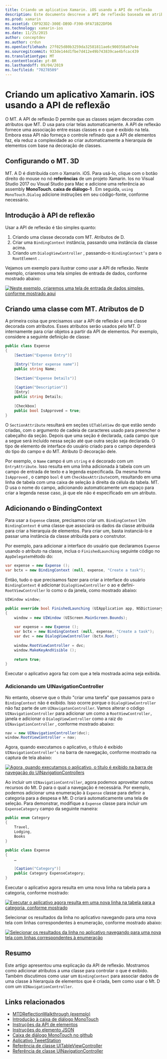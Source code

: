 ```yaml
---
title: Criando um aplicativo Xamarin. iOS usando a API de reflexão
description: Este documento descreve a API de reflexão baseada em atributo MonoTouch. dialog, que cria a interface do usuário com base em classes decoradas com atributos.
ms.prod: xamarin
ms.assetid: C0F923D2-300E-DB9D-F390-9FA71B22DFD6
ms.technology: xamarin-ios
ms.date: 11/25/2015
author: conceptdev
ms.author: crdun
ms.openlocfilehash: 27f025d80b3259da32581811ae6c900358a07e4e
ms.sourcegitcommit: 933de144d1fbe7d412e49b743839cae4bfcac439
ms.translationtype: MT
ms.contentlocale: pt-BR
ms.lasthandoff: 09/04/2019
ms.locfileid: "70278509"
---
```

# <a name="creating-a-xamarinios-application-using-the-reflection-api"></a>Criando um aplicativo Xamarin. iOS usando a API de reflexão

O MT. A API de reflexão D permite que as classes sejam decoradas com atributos que MT. D usa para criar telas automaticamente. A API de reflexão fornece uma associação entre essas classes e o que é exibido na tela. Embora essa API não forneça o controle refinado que a API de elementos faz, ela reduz a complexidade ao criar automaticamente a hierarquia de elementos com base na decoração de classes.

## <a name="setting-up-mtd"></a>Configurando o MT. 3D

MT. A D é distribuída com o Xamarin. iOS. Para usá-lo, clique com o botão direito do mouse no nó **referências** de um projeto Xamarin. Ios no Visual Studio 2017 ou Visual Studio para Mac e adicione uma referência ao assembly **MonoTouch. caixa de diálogo-1** . Em seguida, `using MonoTouch.Dialog` adicione instruções em seu código-fonte, conforme necessário.

## <a name="getting-started-with-the-reflection-api"></a>Introdução à API de reflexão

Usar a API de reflexão é tão simples quanto:

1. Criando uma classe decorada com MT. Atributos de D.
1. Criar uma `BindingContext` instância, passando uma instância da classe acima. 
1. Criando um `DialogViewController` , passando-o `BindingContext’s` para o `RootElement` . 


Vejamos um exemplo para ilustrar como usar a API de reflexão. Neste exemplo, criaremos uma tela simples de entrada de dados, conforme mostrado abaixo:

 [![](reflection-api-walkthrough-images/01-expense-entry.png "Neste exemplo, criaremos uma tela de entrada de dados simples, conforme mostrado aqui")](reflection-api-walkthrough-images/01-expense-entry.png#lightbox)

## <a name="creating-a-class-with-mtd-attributes"></a>Criando uma classe com MT. Atributos de D

A primeira coisa que precisamos usar a API de reflexão é uma classe decorada com atributos. Esses atributos serão usados pelo MT. D internamente para criar objetos a partir da API de elementos. Por exemplo, considere a seguinte definição de classe:

```csharp
public class Expense
{
    [Section("Expense Entry")]

    [Entry("Enter expense name")]
    public string Name;
        
    [Section("Expense Details")]
  
    [Caption("Description")]
    [Entry]
    public string Details;
        
    [Checkbox]
    public bool IsApproved = true;
}
```

O `SectionAttribute` resultará em seções `UITableView` do que estão sendo criadas, com o argumento de cadeia de caracteres usado para preencher o cabeçalho da seção. Depois que uma seção é declarada, cada campo que a segue será incluído nessa seção até que outra seção seja declarada.
O tipo de elemento de interface do usuário criado para o campo dependerá do tipo do campo e do MT. Atributo D decoração dele.

Por exemplo, o `Name` campo é um `string` e é decorado com um `EntryAttribute`. Isso resulta em uma linha adicionada à tabela com um campo de entrada de texto e a legenda especificada. Da mesma forma `IsApproved` , o campo `bool` é um `CheckboxAttribute`com, resultando em uma linha de tabela com uma caixa de seleção à direita da célula da tabela. MT. D usa o nome do campo, adicionando automaticamente um espaço para criar a legenda nesse caso, já que ele não é especificado em um atributo.

## <a name="adding-the-bindingcontext"></a>Adicionando o BindingContext

Para usar a `Expense` classe, precisamos criar um. `BindingContext` Um `BindingContext` é uma classe que associará os dados da classe atribuída para criar a hierarquia de elementos. Para criar um, basta instanciá-lo e passar uma instância da classe atribuída para o construtor.

Por exemplo, para adicionar a interface do usuário que declaramos `Expense` usando o atributo na classe, inclua o `FinishedLaunching` seguinte código no `AppDelegate`método do:

```csharp
var expense = new Expense ();
var bctx = new BindingContext (null, expense, "Create a task");
```

Então, tudo o que precisamos fazer para criar a interface do usuário `BindingContext` é adicionar `DialogViewController` o ao e defini- `RootViewController` lo como o da janela, como mostrado abaixo:

```csharp
UIWindow window;

public override bool FinishedLaunching (UIApplication app, NSDictionary options)
{   
    window = new UIWindow (UIScreen.MainScreen.Bounds);
            
    var expense = new Expense ();
    var bctx = new BindingContext (null, expense, "Create a task");
    var dvc = new DialogViewController (bctx.Root);
            
    window.RootViewController = dvc;
    window.MakeKeyAndVisible ();
            
    return true;
}
```

Executar o aplicativo agora faz com que a tela mostrada acima seja exibida.

### <a name="adding-a-uinavigationcontroller"></a>Adicionando um UINavigationController

No entanto, observe que o título "criar uma tarefa" que passamos para o `BindingContext` não é exibido. Isso ocorre porque o `DialogViewController` não faz parte de um `UINavigatonController`. Vamos alterar o código `UINavigationController` para adicionar um como a `RootViewController,` janela e adicionar o `DialogViewController` como a raiz do `UINavigationController` , conforme mostrado abaixo:

```csharp
nav = new UINavigationController(dvc);
window.RootViewController = nav;
```

Agora, quando executamos o aplicativo, o título é exibido `UINavigationController’s` na barra de navegação, conforme mostrado na captura de tela abaixo:

 [![](reflection-api-walkthrough-images/02-create-task.png "Agora, quando executamos o aplicativo, o título é exibido na barra de navegação do UINavigationControllers")](reflection-api-walkthrough-images/02-create-task.png#lightbox)

Ao incluir um `UINavigationController`, agora podemos aproveitar outros recursos do Mt. D para o qual a navegação é necessária. Por exemplo, podemos adicionar uma enumeração à `Expense` classe para definir a categoria para a despesa e Mt. D criará automaticamente uma tela de seleção. Para demonstrar, modifique a `Expense` classe para incluir um `ExpenseCategory` campo da seguinte maneira:

```csharp
public enum Category
{
    Travel,
    Lodging,
    Books
}
        
public class Expense
{
    …

    [Caption("Category")]
    public Category ExpenseCategory;
}
```

Executar o aplicativo agora resulta em uma nova linha na tabela para a categoria, conforme mostrado:

 [![](reflection-api-walkthrough-images/03-set-details.png "Executar o aplicativo agora resulta em uma nova linha na tabela para a categoria, conforme mostrado")](reflection-api-walkthrough-images/03-set-details.png#lightbox)

Selecionar os resultados da linha no aplicativo navegando para uma nova tela com linhas correspondentes à enumeração, conforme mostrado abaixo:

 [![](reflection-api-walkthrough-images/04-set-category.png "Selecionar os resultados da linha no aplicativo navegando para uma nova tela com linhas correspondentes à enumeração")](reflection-api-walkthrough-images/04-set-category.png#lightbox)

 <a name="Summary" />


## <a name="summary"></a>Resumo

Este artigo apresentou uma explicação da API de reflexão. Mostramos como adicionar atributos a uma classe para controlar o que é exibido. Também discutimos como usar um `BindingContext` para associar dados de uma classe à hierarquia de elementos que é criada, bem como usar o Mt. D com um `UINavigationController`.


## <a name="related-links"></a>Links relacionados

- [MTDReflectionWalkthrough (exemplo)](https://docs.microsoft.com/samples/xamarin/ios-samples/mtdreflectionwalkthrough)
- [Introdução à caixa de diálogo MonoTouch](~/ios/user-interface/monotouch.dialog/index.md)
- [Instruções da API de elementos](~/ios/user-interface/monotouch.dialog/elements-api-walkthrough.md)
- [Instruções do elemento JSON](~/ios/user-interface/monotouch.dialog/monotouch.dialog-json-markup.md)
- [Caixa de diálogo MonoTouch no github](https://github.com/migueldeicaza/MonoTouch.Dialog)
- [Aplicativo TweetStation](https://github.com/migueldeicaza/TweetStation)
- [Referência de classe UITableViewController](https://developer.apple.com/library/ios/#DOCUMENTATION/UIKit/Reference/UITableViewController_Class/Reference/Reference.html)
- [Referência de classe UINavigationController](https://developer.apple.com/library/ios/#documentation/UIKit/Reference/UINavigationController_Class/Reference/Reference.html)
